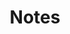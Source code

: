 ---
title: Notes
photograph:
  file: $D50_1436.jpg
  name: Rhine Locks VI
  socialmedia: /static/images/social-media/$Notes-2026.png
---